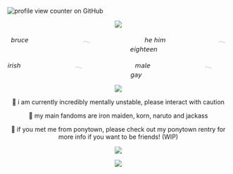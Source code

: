 ![profile view counter on GitHub](https://komarev.com/ghpvc/?username=ShootAllTheClowns)

<p align=center><img src="https://i.pinimg.com/1200x/c3/2d/1d/c32d1de21d96b32d1b3b6c3b914bd9fa.jpg"/>
<p align=center>𝘣𝘳𝘶𝘤𝘦 ㅤㅤㅤㅤㅤㅤㅤㅤㅤ 𓂃 ㅤㅤㅤㅤㅤㅤㅤㅤㅤ 𝘩𝘦 𝘩𝘪𝘮  ㅤㅤㅤㅤㅤㅤㅤㅤㅤ𓂃  ㅤㅤㅤㅤㅤㅤㅤㅤㅤ𝘦𝘪𝘨𝘩𝘵𝘦𝘦𝘯
<p align=center>𝘪𝘳𝘪𝘴𝘩 ㅤㅤㅤㅤㅤㅤㅤㅤㅤ 𓂃ㅤㅤㅤㅤㅤㅤㅤㅤㅤ  𝘮𝘢𝘭𝘦 ㅤㅤㅤㅤㅤㅤㅤㅤㅤ 𓂃ㅤㅤㅤㅤㅤㅤㅤㅤㅤ  𝘨𝘢𝘺
  <p align=center><img src="https://64.media.tumblr.com/1a550eae39d88f66f42052ec27210753/f726d737f3264f84-cf/s1280x1920/172489f712654dd06a7426a8aef24712ac711d40.pnj"/>
<p align=center>🍥 i am currently incredibly mentally unstable, please interact with caution
<p align=center>🍥 my main fandoms are iron maiden, korn, naruto and jackass
<p align=center>🍥 if you met me from ponytown, please check out my ponytown rentry for more info if you want to be friends! (WIP)
  <p align=center><img src="https://64.media.tumblr.com/017cbd0ade03e8fdcf08a902cc7f680c/7c318399bf42617d-bd/s540x810/490ff2a100cc99ce1932c9ac3742eeb68020d3c8.gifv"/>
<p align=center><img src="https://64.media.tumblr.com/1a550eae39d88f66f42052ec27210753/f726d737f3264f84-cf/s1280x1920/172489f712654dd06a7426a8aef24712ac711d40.pnj"/>
